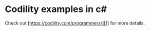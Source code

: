 # Codility examples in c# 
Check out [https://codility.com/programmers/][1] for more details.

 [1]: https://codility.com/programmers/
